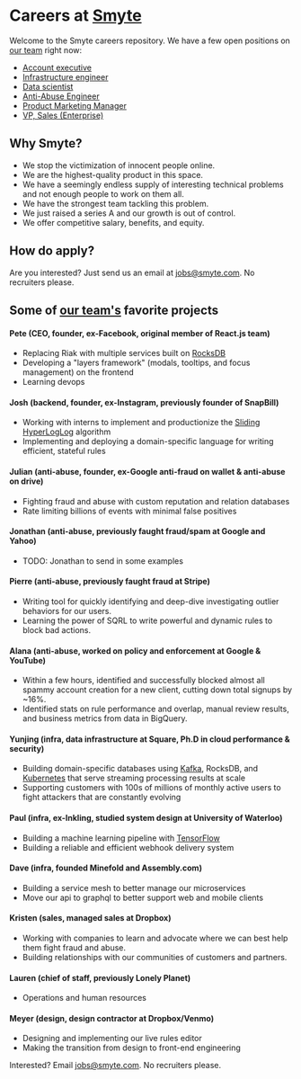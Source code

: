 # Careers at [Smyte](https://www.smyte.com/)

Welcome to the Smyte careers repository. We have a few open positions on [our team](https://www.smyte.com/team) right now:

  * [Account executive](./roles/Account_executive.md)
  * [Infrastructure engineer](./roles/Infrastructure_engineer.md)
  * [Data scientist](./roles/Data_scientist.md)
  * [Anti-Abuse Engineer](./roles/Anti_abuse_engineer.md)
  * [Product Marketing Manager](./roles/Product_Marketing_Manager.md)
  * [VP, Sales (Enterprise)](./roles/VP_Sales_Enterprise.md)

## Why Smyte?
* We stop the victimization of innocent people online.
* We are the highest-quality product in this space.
* We have a seemingly endless supply of interesting technical problems and not enough people to work on them all.
* We have the strongest team tackling this problem.
* We just raised a series A and our growth is out of control.
* We offer competitive salary, benefits, and equity.
 
## How do apply?

Are you interested? Just send us an email at jobs@smyte.com. No recruiters please.

## Some of [our team's](https://www.smyte.com/team) favorite projects

#### Pete (CEO, founder, ex-Facebook, original member of React.js team)
* Replacing Riak with multiple services built on [RocksDB](https://www.rocksdb.org/)
* Developing a "layers framework" (modals, tooltips, and focus management) on the frontend
* Learning devops
 
#### Josh (backend, founder, ex-Instagram, previously founder of SnapBill)
* Working with interns to implement and productionize the [Sliding HyperLogLog](https://hal.archives-ouvertes.fr/hal-00465313/file/sliding_HyperLogLog.pdf) algorithm
* Implementing and deploying a domain-specific language for writing efficient, stateful rules

#### Julian (anti-abuse, founder, ex-Google anti-fraud on wallet & anti-abuse on drive)
* Fighting fraud and abuse with custom reputation and relation databases
* Rate limiting billions of events with minimal false positives

#### Jonathan (anti-abuse, previously faught fraud/spam at Google and Yahoo)
* TODO: Jonathan to send in some examples

#### Pierre (anti-abuse, previously faught fraud at Stripe)
* Writing tool for quickly identifying and deep-dive investigating outlier behaviors for our users.
* Learning the power of SQRL to write powerful and dynamic rules to block bad actions.

#### Alana (anti-abuse, worked on policy and enforcement at Google & YouTube)
* Within a few hours, identified and successfully blocked almost all spammy account creation for a new client, cutting down total signups by ~16%.
* Identified stats on rule performance and overlap, manual review results, and business metrics from data in BigQuery.

#### Yunjing (infra, data infrastructure at Square, Ph.D in cloud performance & security)
* Building domain-specific databases using [Kafka](http://kafka.apache.org/), RocksDB, and [Kubernetes](http://kubernetes.io/) that serve streaming processing results at scale
* Supporting customers with 100s of millions of monthly active users to fight attackers that are constantly evolving

#### Paul (infra, ex-Inkling, studied system design at University of Waterloo)
* Building a machine learning pipeline with [TensorFlow](https://www.tensorflow.org/)
* Building a reliable and efficient webhook delivery system

#### Dave (infra, founded Minefold and Assembly.com)
* Building a service mesh to better manage our microservices
* Move our api to graphql to better support web and mobile clients

#### Kristen (sales, managed sales at Dropbox)
* Working with companies to learn and advocate where we can best help them fight fraud and abuse.
* Building relationships with our communities of customers and partners.

#### Lauren (chief of staff, previously Lonely Planet)
* Operations and human resources

#### Meyer (design, design contractor at Dropbox/Venmo)
* Designing and implementing our live rules editor
* Making the transition from design to front-end engineering

Interested? Email jobs@smyte.com. No recruiters please.
